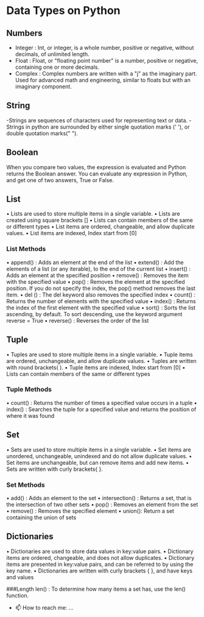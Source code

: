 # Data Types on Python
## Numbers
- Integer : Int, or integer, is a whole number, positive or negative, without decimals, of unlimited length.
- Float : Float, or "floating point number" is a number, positive or negative, containing one or more decimals.
- Complex : Complex numbers are written with a "j" as the imaginary part. Used for advanced math and engineering, similar to floats but with an imaginary component.
## String
-Strings are sequences of characters used for representing text or data.
-Strings in python are surrounded by either single quotation marks (' '), or double quotation marks(" ").
## Boolean
When you compare two values, the expression is evaluated and Python returns the Boolean answer.
You can evaluate any expression in Python, and get one of two answers, True or False.

## List
•	Lists are used to store multiple items in a single variable.
•	Lists are created using square brackets []
•	Lists can contain members of the same or different types
•	List items are ordered, changeable, and allow duplicate values.
•	List items are indexed, Index start from [0]
  ### List Methods
•	append() : Adds an element at the end of the list
•	extend() : Add the elements of a list (or any iterable), to the end of the current list
•	insert() : Adds an element at the specified position
•	remove() : Removes the item with the specified value
•	pop() : Removes the element at the specified position. If you do not specify the index, the pop() method removes the last item.
•	del () : The del keyword also removes the specified index
•	count() : Returns the number of elements with the specified value
•	index() : Returns the index of the first element with the specified value
•	sort() : Sorts the list ascending, by default. To sort descending, use the keyword argument reverse = True
•	reverse() : Reverses the order of the list

## Tuple
•	Tuples are used to store multiple items in a single variable.
•	Tuple items are ordered, unchangeable, and allow duplicate values.
•	Tuples are written with round brackets( ).
•	Tuple items are indexed, Index start from [0]
•	Lists can contain members of the same or different types

  ### Tuple Methods
•	count() : Returns the number of times a specified value occurs in a tuple
•	index() : Searches the tuple for a specified value and returns the position of where it was found
## Set
•	Sets are used to store multiple items in a single variable.
•	Set items are unordered, unchangeable, unindexed and do not allow duplicate values.
•	Set items are unchangeable, but can remove items and add new items.
•	Sets are written with curly brackets{ }.

  ### Set Methods
•	add() : Adds an element to the set
•	intersection() : Returns a set, that is the intersection of two other sets
•	pop() : Removes an element from the set
•	remove() : Removes the specified element
•	union(): Return a set containing the union of sets

## Dictionaries
•	Dictionaries are used to store data values in key:value pairs.
•	Dictionary items are ordered, changeable, and does not allow duplicates.
•	Dictionary items are presented in key:value pairs, and can be referred to by using the key name.
•	Dictionaries are written with curly brackets { }, and have keys and values

###Length
len() : To determine how many items a set has, use the len() function.







- 📫 How to reach me: ...

